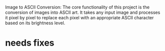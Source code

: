 Image to ASCII Conversion: The core functionality of this project is the conversion of images into ASCII art. It takes any input image and processes it pixel by pixel to replace each pixel with an appropriate ASCII character based on its brightness level.
# needs fixes

